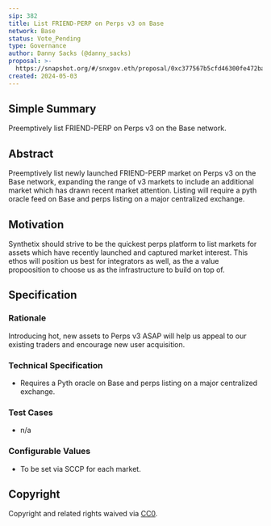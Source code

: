 ```yaml
---
sip: 382
title: List FRIEND-PERP on Perps v3 on Base
network: Base
status: Vote_Pending
type: Governance
author: Danny Sacks (@danny_sacks)
proposal: >-
  https://snapshot.org/#/snxgov.eth/proposal/0xc377567b5cfd46300fe472baf688c1b29708a4e3cbf0edd2c3805218932b79aa
created: 2024-05-03
---
```


## Simple Summary

Preemptively list FRIEND-PERP on Perps v3 on the Base network.

## Abstract

Preemptively list newly launched FRIEND-PERP market on Perps v3 on the Base network, expanding the range of v3 markets to include an additional market which has drawn recent market attention. Listing will require a pyth oracle feed on Base and perps listing on a major centralized exchange. 

## Motivation

Synthetix should strive to be the quickest perps platform to list markets for assets which have recently launched and captured market interest. This ethos will position us best for integrators as well, as the a value propoosition to choose us as the infrastructure to build on top of.


## Specification

### Rationale

Introducing hot, new assets to Perps v3 ASAP will help us appeal to our existing traders and encourage new user acquisition.

### Technical Specification

- Requires a Pyth oracle on Base and perps listing on a major centralized exchange.

### Test Cases

- n/a

### Configurable Values

- To be set via SCCP for each market.

## Copyright

Copyright and related rights waived via [CC0](https://creativecommons.org/publicdomain/zero/1.0/).
